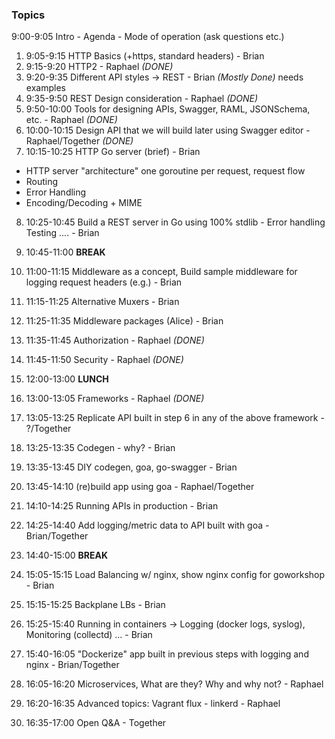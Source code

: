 ### Topics

9:00-9:05 Intro - Agenda - Mode of operation (ask questions etc.)
 
1. 9:05-9:15 HTTP Basics (+https, standard headers) - Brian
2. 9:15-9:20 HTTP2 - Raphael *(DONE)*
3. 9:20-9:35 Different API styles -> REST - Brian *(Mostly Done)* needs examples
4. 9:35-9:50 REST Design consideration - Raphael *(DONE)*
5. 9:50-10:00 Tools for designing APIs, Swagger, RAML, JSONSchema, etc. - Raphael *(DONE)*
6. 10:00-10:15 Design API that we will build later using Swagger editor - Raphael/Together *(DONE)*
7. 10:15-10:25 HTTP Go server (brief) - Brian
  - HTTP server "architecture" one goroutine per request, request flow
  - Routing
  - Error Handling
  - Encoding/Decoding + MIME
8. 10:25-10:45 Build a REST server in Go using 100% stdlib - Error handling Testing .... - Brian

9. 10:45-11:00 **BREAK**

10. 11:00-11:15 Middleware as a concept, Build sample middleware for logging request headers (e.g.) - Brian
11. 11:15-11:25 Alternative Muxers - Brian
12. 11:25-11:35 Middleware packages (Alice) - Brian
13. 11:35-11:45 Authorization - Raphael *(DONE)*
14. 11:45-11:50 Security - Raphael *(DONE)*

15. 12:00-13:00 **LUNCH**

16. 13:00-13:05 Frameworks - Raphael *(DONE)*
17. 13:05-13:25 Replicate API built in step 6 in any of the above framework - ?/Together
18. 13:25-13:35 Codegen - why? - Brian
20. 13:35-13:45 DIY codegen, goa, go-swagger - Brian
21. 13:45-14:10 (re)build app using goa - Raphael/Together
22. 14:10-14:25 Running APIs in production - Brian
23. 14:25-14:40 Add logging/metric data to API built with goa - Brian/Together

24. 14:40-15:00 **BREAK**

25. 15:05-15:15 Load Balancing w/ nginx, show nginx config for goworkshop - Brian
26. 15:15-15:25 Backplane LBs - Brian
27. 15:25-15:40 Running in containers -> Logging (docker logs, syslog), Monitoring (collectd) ... - Brian
28. 15:40-16:05 "Dockerize" app built in previous steps with logging and nginx - Brian/Together
29. 16:05-16:20 Microservices, What are they?  Why and why not? - Raphael
30. 16:20-16:35 Advanced topics: Vagrant flux - linkerd - Raphael
31. 16:35-17:00 Open Q&A - Together

